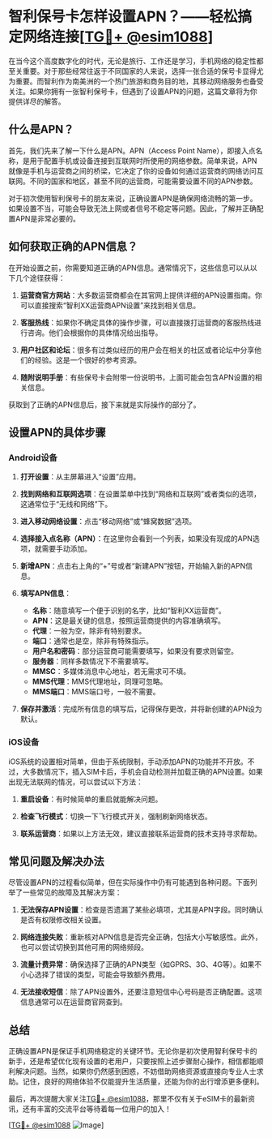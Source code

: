 # 智利保号卡怎样设置APN？——轻松搞定网络连接[[TG💪+ @esim1088](https://t.me/s/esim1088)]

在当今这个高度数字化的时代，无论是旅行、工作还是学习，手机网络的稳定性都至关重要。对于那些经常往返于不同国家的人来说，选择一张合适的保号卡显得尤为重要。而智利作为南美洲的一个热门旅游和商务目的地，其移动网络服务也备受关注。如果你拥有一张智利保号卡，但遇到了设置APN的问题，这篇文章将为你提供详尽的解答。

## 什么是APN？

首先，我们先来了解一下什么是APN。APN（Access Point Name），即接入点名称，是用于配置手机或设备连接到互联网时所使用的网络参数。简单来说，APN就像是手机与运营商之间的桥梁，它决定了你的设备如何通过运营商的网络访问互联网。不同的国家和地区，甚至不同的运营商，可能需要设置不同的APN参数。

对于初次使用智利保号卡的朋友来说，正确设置APN是确保网络流畅的第一步。如果设置不当，可能会导致无法上网或者信号不稳定等问题。因此，了解并正确配置APN是非常必要的。

## 如何获取正确的APN信息？

在开始设置之前，你需要知道正确的APN信息。通常情况下，这些信息可以从以下几个途径获得：

1. **运营商官方网站**：大多数运营商都会在其官网上提供详细的APN设置指南。你可以直接搜索“智利XX运营商APN设置”来找到相关信息。
   
2. **客服热线**：如果你不确定具体的操作步骤，可以直接拨打运营商的客服热线进行咨询。他们会根据你的具体情况给出指导。

3. **用户社区和论坛**：很多有过类似经历的用户会在相关的社区或者论坛中分享他们的经验。这是一个很好的参考资源。

4. **随附说明手册**：有些保号卡会附带一份说明书，上面可能会包含APN设置的相关信息。

获取到了正确的APN信息后，接下来就是实际操作的部分了。

## 设置APN的具体步骤

### Android设备

1. **打开设置**：从主屏幕进入“设置”应用。
   
2. **找到网络和互联网选项**：在设置菜单中找到“网络和互联网”或者类似的选项，这通常位于“无线和网络”下。

3. **进入移动网络设置**：点击“移动网络”或“蜂窝数据”选项。

4. **选择接入点名称（APN）**：在这里你会看到一个列表，如果没有现成的APN选项，就需要手动添加。

5. **新增APN**：点击右上角的“+”号或者“新建APN”按钮，开始输入新的APN信息。

6. **填写APN信息**：
   - **名称**：随意填写一个便于识别的名字，比如“智利XX运营商”。
   - **APN**：这是最关键的信息，按照运营商提供的内容准确填写。
   - **代理**：一般为空，除非有特别要求。
   - **端口**：通常也是空，除非有特殊指示。
   - **用户名和密码**：部分运营商可能需要填写，如果没有要求则留空。
   - **服务器**：同样多数情况下不需要填写。
   - **MMSC**：多媒体消息中心地址，若无需求可不填。
   - **MMS代理**：MMS代理地址，同理可忽略。
   - **MMS端口**：MMS端口号，一般不需要。

7. **保存并激活**：完成所有信息的填写后，记得保存更改，并将新创建的APN设为默认。

### iOS设备

iOS系统的设置相对简单，但由于系统限制，手动添加APN的功能并不开放。不过，大多数情况下，插入SIM卡后，手机会自动检测并加载正确的APN设置。如果出现无法联网的情况，可以尝试以下方法：

1. **重启设备**：有时候简单的重启就能解决问题。
   
2. **检查飞行模式**：切换一下飞行模式开关，强制刷新网络状态。

3. **联系运营商**：如果以上方法无效，建议直接联系运营商的技术支持寻求帮助。

## 常见问题及解决办法

尽管设置APN的过程看似简单，但在实际操作中仍有可能遇到各种问题。下面列举了一些常见的故障及其解决方案：

1. **无法保存APN设置**：检查是否遗漏了某些必填项，尤其是APN字段。同时确认是否有权限修改相关设置。

2. **网络连接失败**：重新核对APN信息是否完全正确，包括大小写敏感性。此外，也可以尝试切换到其他可用的网络频段。

3. **流量计费异常**：确保选择了正确的APN类型（如GPRS、3G、4G等）。如果不小心选择了错误的类型，可能会导致额外费用。

4. **无法接收短信**：除了APN设置外，还要注意短信中心号码是否正确配置。这项信息通常可以在运营商官网查到。

## 总结

正确设置APN是保证手机网络稳定的关键环节。无论你是初次使用智利保号卡的新手，还是希望优化现有设置的老用户，只要按照上述步骤耐心操作，相信都能顺利解决问题。当然，如果你仍然感到困惑，不妨借助网络资源或直接向专业人士求助。记住，良好的网络体验不仅能提升生活质量，还能为你的出行增添更多便利。

最后，再次提醒大家关注[TG💪+ @esim1088](https://t.me/s/esim1088)，那里不仅有关于eSIM卡的最新资讯，还有丰富的交流平台等待着每一位用户的加入！

[[TG💪+ @esim1088](https://t.me/s/esim1088) ![Image](https://i.postimg.cc/4NQfJmqS/Snipaste-2025-05-13-00-14-12.png)]